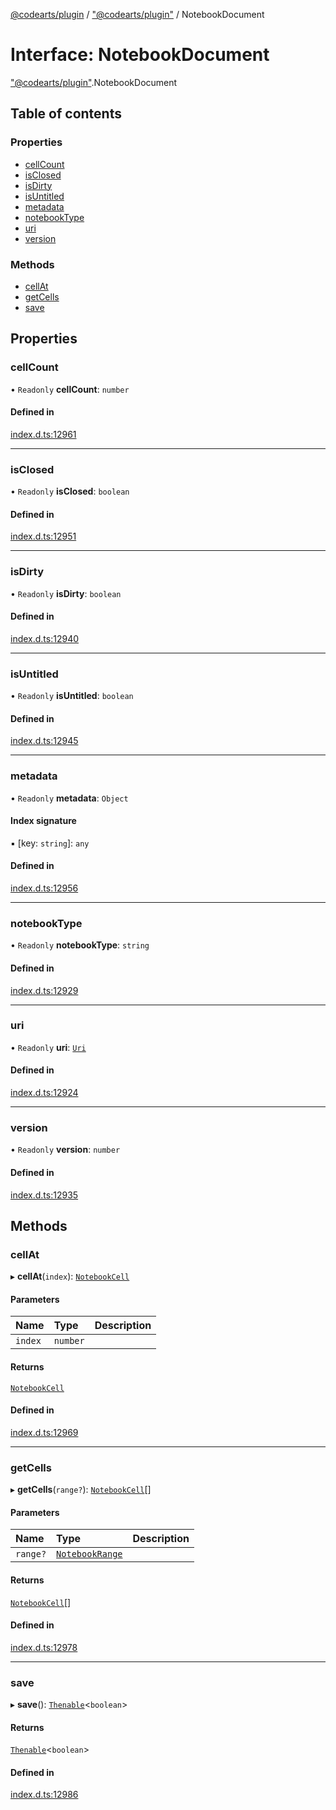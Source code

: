 [@codearts/plugin](../README.md) / ["@codearts/plugin"](../modules/_codearts_plugin_.md) / NotebookDocument

# Interface: NotebookDocument

["@codearts/plugin"](../modules/_codearts_plugin_.md).NotebookDocument

## Table of contents

### Properties

- [cellCount](codearts_plugin_.NotebookDocument.md#cellcount)
- [isClosed](codearts_plugin_.NotebookDocument.md#isclosed)
- [isDirty](codearts_plugin_.NotebookDocument.md#isdirty)
- [isUntitled](codearts_plugin_.NotebookDocument.md#isuntitled)
- [metadata](codearts_plugin_.NotebookDocument.md#metadata)
- [notebookType](codearts_plugin_.NotebookDocument.md#notebooktype)
- [uri](codearts_plugin_.NotebookDocument.md#uri)
- [version](codearts_plugin_.NotebookDocument.md#version)

### Methods

- [cellAt](codearts_plugin_.NotebookDocument.md#cellat)
- [getCells](codearts_plugin_.NotebookDocument.md#getcells)
- [save](codearts_plugin_.NotebookDocument.md#save)

## Properties

### cellCount

• `Readonly` **cellCount**: `number`

#### Defined in

[index.d.ts:12961](https://github.com/huaweicloud/cloudide-plugin-api/blob/84e382d/index.d.ts#L12961)

___

### isClosed

• `Readonly` **isClosed**: `boolean`

#### Defined in

[index.d.ts:12951](https://github.com/huaweicloud/cloudide-plugin-api/blob/84e382d/index.d.ts#L12951)

___

### isDirty

• `Readonly` **isDirty**: `boolean`

#### Defined in

[index.d.ts:12940](https://github.com/huaweicloud/cloudide-plugin-api/blob/84e382d/index.d.ts#L12940)

___

### isUntitled

• `Readonly` **isUntitled**: `boolean`

#### Defined in

[index.d.ts:12945](https://github.com/huaweicloud/cloudide-plugin-api/blob/84e382d/index.d.ts#L12945)

___

### metadata

• `Readonly` **metadata**: `Object`

#### Index signature

▪ [key: `string`]: `any`

#### Defined in

[index.d.ts:12956](https://github.com/huaweicloud/cloudide-plugin-api/blob/84e382d/index.d.ts#L12956)

___

### notebookType

• `Readonly` **notebookType**: `string`

#### Defined in

[index.d.ts:12929](https://github.com/huaweicloud/cloudide-plugin-api/blob/84e382d/index.d.ts#L12929)

___

### uri

• `Readonly` **uri**: [`Uri`](../classes/codearts_plugin_.Uri.md)

#### Defined in

[index.d.ts:12924](https://github.com/huaweicloud/cloudide-plugin-api/blob/84e382d/index.d.ts#L12924)

___

### version

• `Readonly` **version**: `number`

#### Defined in

[index.d.ts:12935](https://github.com/huaweicloud/cloudide-plugin-api/blob/84e382d/index.d.ts#L12935)

## Methods

### cellAt

▸ **cellAt**(`index`): [`NotebookCell`](codearts_plugin_.NotebookCell.md)

#### Parameters

| Name | Type | Description |
| :------ | :------ | :------ |
| `index` | `number` |  |

#### Returns

[`NotebookCell`](codearts_plugin_.NotebookCell.md)

#### Defined in

[index.d.ts:12969](https://github.com/huaweicloud/cloudide-plugin-api/blob/84e382d/index.d.ts#L12969)

___

### getCells

▸ **getCells**(`range?`): [`NotebookCell`](codearts_plugin_.NotebookCell.md)[]

#### Parameters

| Name | Type | Description |
| :------ | :------ | :------ |
| `range?` | [`NotebookRange`](../classes/codearts_plugin_.NotebookRange.md) |  |

#### Returns

[`NotebookCell`](codearts_plugin_.NotebookCell.md)[]

#### Defined in

[index.d.ts:12978](https://github.com/huaweicloud/cloudide-plugin-api/blob/84e382d/index.d.ts#L12978)

___

### save

▸ **save**(): [`Thenable`](Thenable.md)<`boolean`\>

#### Returns

[`Thenable`](Thenable.md)<`boolean`\>

#### Defined in

[index.d.ts:12986](https://github.com/huaweicloud/cloudide-plugin-api/blob/84e382d/index.d.ts#L12986)
